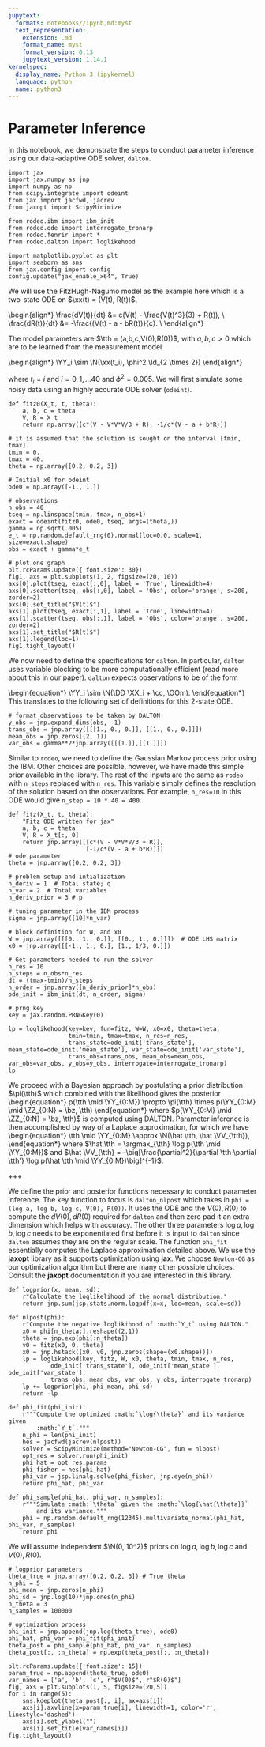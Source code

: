 ```yaml
---
jupytext:
  formats: notebooks//ipynb,md:myst
  text_representation:
    extension: .md
    format_name: myst
    format_version: 0.13
    jupytext_version: 1.14.1
kernelspec:
  display_name: Python 3 (ipykernel)
  language: python
  name: python3
---
```


# Parameter Inference

In this notebook, we demonstrate the steps to conduct parameter inference using our data-adaptive ODE solver, `dalton`.

```{code-cell} ipython3
import jax
import jax.numpy as jnp
import numpy as np
from scipy.integrate import odeint
from jax import jacfwd, jacrev
from jaxopt import ScipyMinimize

from rodeo.ibm import ibm_init
from rodeo.ode import interrogate_tronarp
from rodeo.fenrir import *
from rodeo.dalton import loglikehood

import matplotlib.pyplot as plt
import seaborn as sns
from jax.config import config
config.update("jax_enable_x64", True)
```

We will use the FitzHugh-Nagumo model as the example here which is a two-state ODE on $\xx(t) = (V(t), R(t))$,

\begin{align*}
\frac{dV(t)}{dt} &= c(V(t) - \frac{V(t)^3}{3} + R(t)), \\
\frac{dR(t)}{dt} &= -\frac{(V(t) - a - bR(t))}{c}. \\
\end{align*}

The model parameters are $\tth = (a,b,c,V(0),R(0))$, with $a,b,c > 0$ which are to be learned from the measurement model

\begin{align*}
\YY_i \sim \N(\xx(t_i), \phi^2 \Id_{2 \times 2})
\end{align*}

where $t_i = i$ and $i=0,1,\ldots 40$ and $\phi^2 = 0.005$. We will first simulate some noisy data using an highly accurate ODE solver (`odeint`).

```{code-cell} ipython3
def fitz0(X_t, t, theta):
    a, b, c = theta
    V, R = X_t 
    return np.array([c*(V - V*V*V/3 + R), -1/c*(V - a + b*R)])

# it is assumed that the solution is sought on the interval [tmin, tmax].
tmin = 0.
tmax = 40.
theta = np.array([0.2, 0.2, 3])

# Initial x0 for odeint
ode0 = np.array([-1., 1.])

# observations
n_obs = 40
tseq = np.linspace(tmin, tmax, n_obs+1)
exact = odeint(fitz0, ode0, tseq, args=(theta,))
gamma = np.sqrt(.005)
e_t = np.random.default_rng(0).normal(loc=0.0, scale=1, size=exact.shape)
obs = exact + gamma*e_t
```

```{code-cell} ipython3
# plot one graph
plt.rcParams.update({'font.size': 30})
fig1, axs = plt.subplots(1, 2, figsize=(20, 10))
axs[0].plot(tseq, exact[:,0], label = 'True', linewidth=4)
axs[0].scatter(tseq, obs[:,0], label = 'Obs', color='orange', s=200, zorder=2)
axs[0].set_title("$V(t)$")
axs[1].plot(tseq, exact[:,1], label = 'True', linewidth=4)
axs[1].scatter(tseq, obs[:,1], label = 'Obs', color='orange', s=200, zorder=2)
axs[1].set_title("$R(t)$")
axs[1].legend(loc=1)
fig1.tight_layout()
```

We now need to define the specifications for `dalton`. In particular, `dalton` uses variable blocking to be more computationally efficient (read more about this in our paper). `dalton` expects observations to be of the form

\begin{equation*}
\YY_i \sim \N(\DD \XX_i + \cc, \OOm).
\end{equation*}
This translates to the following set of definitions for this 2-state ODE.

```{code-cell} ipython3
# format observations to be taken by DALTON
y_obs = jnp.expand_dims(obs, -1) 
trans_obs = jnp.array([[[1., 0., 0.]], [[1., 0., 0.]]]) 
mean_obs = jnp.zeros((2, 1))
var_obs = gamma**2*jnp.array([[[1.]],[[1.]]])
```

Similar to `rodeo`, we need to define the Gaussian Markov process prior using the IBM. Other choices are possible, however, we have made this simple prior available in the library. The rest of the inputs are the same as `rodeo` with `n_steps` replaced with `n_res`. This variable simply defines the resolution of the solution based on the observations. For example, `n_res=10` in this ODE would give `n_step = 10 * 40 = 400`.

```{code-cell} ipython3
def fitz(X_t, t, theta):
    "Fitz ODE written for jax"
    a, b, c = theta
    V, R = X_t[:, 0]
    return jnp.array([[c*(V - V*V*V/3 + R)],
                      [-1/c*(V - a + b*R)]])
# ode parameter 
theta = jnp.array([0.2, 0.2, 3])

# problem setup and intialization
n_deriv = 1  # Total state; q
n_var = 2  # Total variables
n_deriv_prior = 3 # p

# tuning parameter in the IBM process
sigma = jnp.array([10]*n_var) 

# block definition for W, and x0
W = jnp.array([[[0., 1., 0.]], [[0., 1., 0.]]])  # ODE LHS matrix
x0 = jnp.array([[-1., 1., 0.], [1., 1/3, 0.]])

# Get parameters needed to run the solver
n_res = 10
n_steps = n_obs*n_res
dt = (tmax-tmin)/n_steps
n_order = jnp.array([n_deriv_prior]*n_obs)
ode_init = ibm_init(dt, n_order, sigma)

# prng key
key = jax.random.PRNGKey(0)
```

```{code-cell} ipython3
lp = loglikehood(key=key, fun=fitz, W=W, x0=x0, theta=theta, 
                 tmin=tmin, tmax=tmax, n_res=n_res,
                 trans_state=ode_init['trans_state'], mean_state=ode_init['mean_state'], var_state=ode_init['var_state'],
                 trans_obs=trans_obs, mean_obs=mean_obs, var_obs=var_obs, y_obs=y_obs, interrogate=interrogate_tronarp)
lp
```

We proceed with a Bayesian approach by postulating a prior distribution $\pi(\tth)$ which combined with the likelihood gives the posterior
\begin{equation*}
    p(\tth \mid \YY_{0:M}) \propto \pi(\tth) \times p(\YY_{0:M} \mid \ZZ_{0:N} = \bz, \tth)
\end{equation*}
where $p(\YY_{0:M} \mid \ZZ_{0:N} = \bz, \tth)$ is computed using DALTON.
Parameter inference is then accomplished by way of a Laplace approximation, for which we have
\begin{equation*}
    \tth \mid \YY_{0:M} \approx \N(\hat \tth, \hat \VV_{\tth}),
\end{equation*}
where $\hat \tth = \argmax_{\tth} \log p(\tth \mid \YY_{0:M})$ and $\hat \VV_{\tth} = -\big[\frac{\partial^2}{\partial \tth \partial \tth'} \log p(\hat \tth \mid \YY_{0:M})\big]^{-1}$.

+++

We define the prior and posterior functions necessary to conduct parameter inference. The key function to focus is `dalton_nlpost` which takes in `phi = (log a, log b, log c, V(0), R(0))`. It uses the ODE and the $V(0), R(0)$ to compute the  $dV(0), dR(0)$ required for `dalton` and then zero pad it an extra dimension which helps with accuracy. The other three parameters $\log a, \log b, \log c$ needs to be exponentiated first before it is input to `dalton` since `dalton` assumes they are on the regular scale. The function `phi_fit` essentially computes the Laplace approximation detailed above. We use the **jaxopt** library as it supports optimization using **jax**. We choose `Newton-CG` as our optimization algorithm but there are many other possible choices. Consult the **jaxopt** documentation if you are interested in this library.

```{code-cell} ipython3
def logprior(x, mean, sd):
    r"Calculate the loglikelihood of the normal distribution."
    return jnp.sum(jsp.stats.norm.logpdf(x=x, loc=mean, scale=sd))

def nlpost(phi):
    r"Compute the negative loglikihood of :math:`Y_t` using DALTON."
    x0 = phi[n_theta:].reshape((2,1))
    theta = jnp.exp(phi[:n_theta])
    v0 = fitz(x0, 0, theta)
    x0 = jnp.hstack([x0, v0, jnp.zeros(shape=(x0.shape))])
    lp = loglikehood(key, fitz, W, x0, theta, tmin, tmax, n_res,
            ode_init['trans_state'], ode_init['mean_state'], ode_init['var_state'],
            trans_obs, mean_obs, var_obs, y_obs, interrogate_tronarp)
    lp += logprior(phi, phi_mean, phi_sd)
    return -lp

def phi_fit(phi_init):
    r"""Compute the optimized :math:`\log{\theta}` and its variance given 
        :math:`Y_t`."""
    n_phi = len(phi_init)
    hes = jacfwd(jacrev(nlpost))
    solver = ScipyMinimize(method="Newton-CG", fun = nlpost)
    opt_res = solver.run(phi_init)
    phi_hat = opt_res.params
    phi_fisher = hes(phi_hat)
    phi_var = jsp.linalg.solve(phi_fisher, jnp.eye(n_phi))
    return phi_hat, phi_var

def phi_sample(phi_hat, phi_var, n_samples):
    r"""Simulate :math:`\theta` given the :math:`\log{\hat{\theta}}` 
        and its variance."""
    phi = np.random.default_rng(12345).multivariate_normal(phi_hat, phi_var, n_samples)
    return phi
```

We will assume independent $\N(0, 10^2)$ priors on $\log a, \log b, \log c$ and $V(0), R(0)$.

```{code-cell} ipython3
# logprior parameters
theta_true = jnp.array([0.2, 0.2, 3]) # True theta
n_phi = 5
phi_mean = jnp.zeros(n_phi)
phi_sd = jnp.log(10)*jnp.ones(n_phi) 
n_theta = 3
n_samples = 100000

# optimization process
phi_init = jnp.append(jnp.log(theta_true), ode0)
phi_hat, phi_var = phi_fit(phi_init)
theta_post = phi_sample(phi_hat, phi_var, n_samples)
theta_post[:, :n_theta] = np.exp(theta_post[:, :n_theta])
```

```{code-cell} ipython3
plt.rcParams.update({'font.size': 15})
param_true = np.append(theta_true, ode0)
var_names = ['a', 'b', 'c', r"$V(0)$", r"$R(0)$"]
fig, axs = plt.subplots(1, 5, figsize=(20,5))
for i in range(5):
    sns.kdeplot(theta_post[:, i], ax=axs[i])
    axs[i].axvline(x=param_true[i], linewidth=1, color='r', linestyle='dashed')
    axs[i].set_ylabel("")
    axs[i].set_title(var_names[i])
fig.tight_layout()
```
